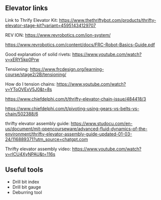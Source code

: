## Elevator links

Link to Thrify Elevator Kit: https://www.thethriftybot.com/products/thrifty-elevator-stage-kit?variant=45951434129707

REV ION: https://www.revrobotics.com/ion-system/

https://www.revrobotics.com/content/docs/FRC-Robot-Basics-Guide.pdf

Good explanation of solid rivets: https://www.youtube.com/watch?v=xERY5kp0Prw

Tensioning: https://www.frcdesign.org/learning-course/stage2/2B/tensioning/

How do I tension chains: https://www.youtube.com/watch?v=YToOVExV5J0&t=8s

https://www.chiefdelphi.com/t/thrifty-elevator-chain-issue/484418/3

https://www.chiefdelphi.com/t/pivoting-using-gears-vs-belts-vs-chain/502388/6

thrifty elevator assembly guide: https://www.studocu.com/en-us/document/mit-opencourseware/advanced-fluid-dynamics-of-the-environment/thrifty-elevator-assembly-guide-updated-01-03-24/116889371?utm_source=chatgpt.com

Thrifty elevator assembly video: https://www.youtube.com/watch?v=rICU4XyNPAU&t=116s

## Useful tools

- Drill bit index
- Drill bit gauge
- Deburring tool